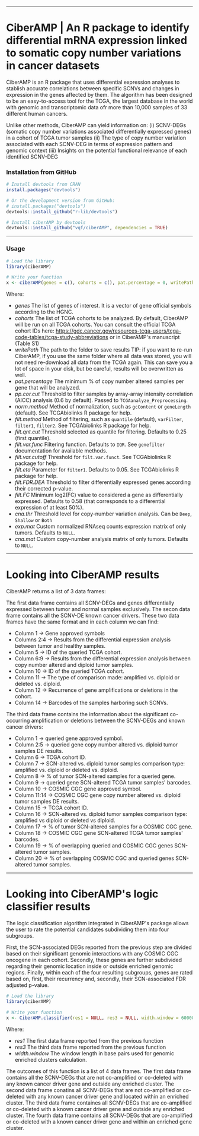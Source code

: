
------------------------------------------------------------------------

# CiberAMP | An R package to identify differential mRNA expression linked to somatic copy number variations in cancer datasets

CiberAMP is an R package that uses differential expression analyses to stablish accurate correlations between specific SCNVs and changes in expression in the genes affected by them. The algorithm has been designed to be an easy-to-access tool for the TCGA, the largest database in the world with genomic and transcriptomic data ofr more than 10,000 samples of 33 different human cancers.

Unlike other methods, CiberAMP can yield information on:
  (i) SCNV-DEGs (somatic copy number variations associated differentially expressed genes) in a cohort of TCGA tumor samples
  (ii) The type of copy number variation associated with each SCNV-DEG in terms of expression pattern and genomic context
  (iii) Insights on the potential functional relevance of each identified SCNV-DEG

### Installation from GitHub ###

```r
# Install devtools from CRAN
install.packages("devtools")

# Or the development version from GitHub:
# install.packages("devtools")
devtools::install_github("r-lib/devtools")

# Install ciberAMP by devtools
devtools::install_github("vqf/ciberAMP", dependencies = TRUE)
```

------------------------------------------------------------------------

### Usage ###

```r
# Load the library
library(ciberAMP)

# Write your function
x <- ciberAMP(genes = c(), cohorts = c(), pat.percentage = 0, writePath = "PATH_TO_FOLDER")
```

Where:

* *genes* The list of genes of interest. It is a vector of gene official symbols according to the HGNC.
* *cohorts* The list of TCGA cohorts to be analyzed. By default, CiberAMP will be run on all TCGA cohorts. You can consult the official TCGA cohort IDs here: https://gdc.cancer.gov/resources-tcga-users/tcga-code-tables/tcga-study-abbreviations or in CiberAMP's manuscript (Table S1)
* *writePath* The path to the folder to save results TIP: if you want to re-run CiberAMP, if you use the same folder where all data was stored, you will not need re-download all data from the TCGA again. This can save you a lot of space in your disk, but be careful, results will be overwritten as well.
* *pat.percentage* The minimum % of copy number altered samples per gene that will be analyzed.
* *pp.cor.cut* Threshold to filter samples by array-array intensity correlation (AICC) analysis (0.6 by default). Passed to `TCGAanalyze_Preprocessing`.
* *norm.method* Method of normalization, such as `gcContent` or `geneLength` (default). See TCGAbiolinks R package for help.
* *filt.method* Method of filtering, such as `quantile` (default), `varFilter`, `filter1`, `filter2`. See TCGAbiolinks R package for help.
* *filt.qnt.cut* Threshold selected as quantile for filtering. Defaults to 0.25 (first quantile).
* *filt.var.func* Filtering function. Defaults to `IQR`. See `genefilter` documentation for available methods.
* *filt.var.cutoff* Threshold for `filt.var.funct`. See TCGAbiolinks R package for help.
* *filt.eta* Parameter for `filter1`. Defaults to 0.05. See TCGAbiolinks R package for help.
* *filt.FDR.DEA* Threshold to filter differentially expressed genes according their corrected p-value.
* *filt.FC* Minimum log2(FC) value to considered a gene as differentially expressed. Defaults to 0.58 (that corresponds to a differential expression of at least 50%).
* *cna.thr* Threshold level for copy-number variation analysis. Can be `Deep`, `Shallow` or `Both`
* *exp.mat* Custom normalized RNAseq counts expression matrix of only tumors. Defaults to `NULL`.
* *cna.mat* Custom copy-number analysis matrix of only tumors. Defaults to `NULL`.

------------------------------------------------------------------------

# Looking into CiberAMP results

CiberAMP returns a list of 3 data frames:

The first data frame contains all SCNV-DEGs and genes differentially expressed between tumor and normal samples exclusively. The secon data frame contains all the SCNV-DE known cancer drivers. These two data frames have the same format and in each column we can find:

* Column 1 -> Gene approved symbols
* Columns 2:4 -> Results from the differential expression analysis between tumor and healthy samples.
* Column 5 -> ID of the queried TCGA cohort.
* Column 6:9 -> Results from the differential expression analysis between copy number altered and diploid tumor samples.
* Column 10  -> ID of the queried TCGA cohort.
* Column 11  -> The type of comparison made: amplified vs. diploid or deleted vs. diploid.
* Column 12  -> Recurrence of gene amplifications or deletions in the cohort.
* Column 14 -> Barcodes of the samples harboring such SCNVs.

The third data frame contains the information about the significant co-occurring amplification or deletions between the SCNV-DEGs and known cancer drivers:

* Column 1 -> queried gene approved symbol.
* Column 2:5 -> queried gene copy number altered vs. diploid tumor samples DE results.
* Column 6 -> TCGA cohort ID.
* Column 7 -> SCN-altered vs. diploid tumor samples comparison type: amplified vs. diploid or deleted vs. diploid.
* Column 8 -> % of tumor SCN-altered samples for a queried gene.
* Column 9 -> queried gene SCN-altered TCGA tumor samples' barcodes.
* Column 10 -> COSMIC CGC gene approved symbol.
* Column 11:14 -> COSMIC CGC gene copy number altered vs. diploid tumor samples DE results.
* Column 15 -> TCGA cohort ID.
* Column 16 -> SCN-altered vs. diploid tumor samples comparison type: amplified vs diploid or deleted vs diploid.
* Column 17 -> % of tumor SCN-altered samples for a COSMIC CGC gene.
* Column 18 -> COSMIC CGC gene SCN-altered TCGA tumor samples' barcodes.
* Column 19 -> % of overlapping queried and COSMIC CGC genes SCN-altered tumor samples.
* Column 20 -> % of overlapping COSMIC CGC and queried genes SCN-altered tumor samples.

------------------------------------------------------------------------

# Looking into CiberAMP's logic classifier results

The logic classification algorithm integrated in CiberAMP's package allows the user to rate the potential candidates subdividing them into four subgroups.

First, the SCN-associated DEGs reported from the previous step are divided based on their significant genomic interactions with any COSMIC CGC oncogene in each cohort.
Secondly, these genes are further subdivided regarding their genomic location inside or outside enriched genomic regions. 
Finally, within each of the four resulting subgroups, genes are rated based on, first, their recurrency and, secondly, their SCN-associated FDR adjusted p-value.

```r
# Load the library
library(ciberAMP)

# Write your function
x <- CiberAMP.classifier(res1 = NULL, res3 = NULL, width.window = 6000000)
```
Where:
* *res1* The first data frame reported from the previous function
* *res3* The third data frame reported from the previous function
* *width.window* The window length in base pairs used for genomic enriched clusters calculation.

The outcomes of this function is a list of 4 data frames. The first data frame contains all the SCNV-DEGs that are not co-amplified or co-deleted with any known cancer driver gene and outside any enriched cluster. The second data frame conatins all SCNV-DEGs that are not co-amplified or co-deleted with any known cancer driver gene and located within an enriched cluster. The third data frame containes all SCNV-DEGs that are co-amplified or co-deleted with a known cancer driver gene and outside any enriched cluster. The fourth data frame contains all SCNV-DEGs that are co-amplified or co-deleted with a known cancer driver gene and within an enriched gene cluster.

